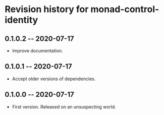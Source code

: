 # Revision history for monad-control-identity

## 0.1.0.2 -- 2020-07-17

* Improve documentation.

## 0.1.0.1 -- 2020-07-17

* Accept older versions of dependencies.

## 0.1.0.0 -- 2020-07-17

* First version. Released on an unsuspecting world.
